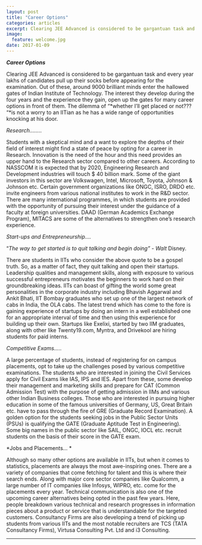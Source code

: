 ```yaml
---
layout: post
title: "Career Options"
categories: articles
excerpt: Clearing JEE Advanced is considered to be gargantuan task and every year lakhs of candidates pull up their socks before appearing for the examination.
image: 
  feature: welcome.jpg
date: 2017-01-09
---
```



***Career Options***

Clearing JEE Advanced is considered to be gargantuan task and every year
lakhs of candidates pull up their socks before appearing for the
examination. Out of these, around 9000 brilliant minds enter the
hallowed gates of Indian Institute of Technology. The interest they
develop during the four years and the experience they gain, open up the
gates for many career options in front of them. The dilemma of “*whether
I’ll get placed or not??? “*is not a worry to an IITian as he has a wide
range of opportunities knocking at his door.

*Research……..*

Students with a skeptical mind and a want to explore the depths of their
field of interest might find a state of peace by opting for a career in
Research. Innovation is the need of the hour and this need provides an
upper hand to the Research sector compared to other careers. According
to NASSCOM it is expected that by 2020, Engineering Research and
Development industries will touch \$ 40 billion mark. Some of the giant
investors in this sector are Volkswagen, Intel, Microsoft, Toyota,
Johnson & Johnson etc. Certain government organizations like ONGC, ISRO,
DRDO etc. invite engineers from various national institutes to work in
the R&D sector. There are many international programmes, in which
students are provided with the opportunity of pursuing their interest
under the guidance of a faculty at foreign universities. DAAD (German
Academics Exchange Program), MITACS are some of the alternatives to
strengthen one’s research experience.

*Start-ups and Entrepreneurship….*

“*The way to get started is to quit talking and begin doing” - Walt*
Disney.

There are students in IITs who consider the above quote to be a gospel
truth. So, as a matter of fact, they quit talking and open their
startups. Leadership qualities and management skills, along with
exposure to various successful entrepreneurs motivates the beginners to
work hard on their groundbreaking ideas. IITs can boast of gifting the
world some great personalities in the corporate industry including
Bhavish Aggarwal and Ankit Bhati, IIT Bombay graduates who set up one of
the largest network of cabs in India, the OLA cabs. The latest trend
which has come to the fore is gaining experience of startups by doing an
intern in a well established one for an appropriate interval of time and
then using this experience for building up their own. Startups like
Exelixi, started by two IIM graduates, along with other like
Twenty19.com, Myntra, and Drivekool are hiring students for paid
interns.

*Competitive Exams…..*

A large percentage of students, instead of registering for on campus
placements, opt to take up the challenges posed by various competitive
examinations. The students who are interested in joining the Civil
Services apply for Civil Exams like IAS, IPS and IES. Apart from these,
some develop their management and marketing skills and prepare for CAT
(Common Admission Test) with the purpose of getting admission in IIMs
and various other Indian Business colleges. Those who are interested in
pursuing higher education in some of the famous universities of Germany,
US, Great Britain etc. have to pass through the fire of GRE (Graduate
Record Examination). A golden option for the students seeking jobs in
the Public Sector Units (PSUs) is qualifying the GATE (Graduate Aptitude
Test in Engineering). Some big names in the public sector like SAIL,
ONGC, IOCL etc. recruit students on the basis of their score in the GATE
exam.

*Jobs and Placements… *

Although so many other options are available in IITs, but when it comes
to statistics, placements are always the most awe-inspiring ones. There
are a variety of companies that come fetching for talent and this is
where their search ends. Along with major core sector companies like
Qualcomm, a large number of IT companies like Infosys, WIPRO, etc. come
for the placements every year. Technical communication is also one of
the upcoming career alternatives being opted in the past few years.
Here, people breakdown various technical and research progresses in
information pieces about a product or service that is understandable for
the targeted customers. Consultancy Firms are also developing a trend of
picking up students from various IITs and the most notable recruiters
are TCS (TATA Consultancy Firms), Virtusa Consulting Pvt. Ltd and i3
Consulting.

------------------------------------------------------------------------------------------------------------
